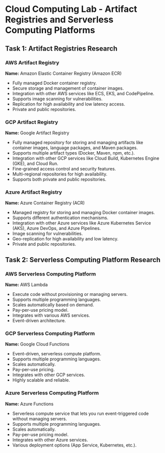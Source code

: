 # Cloud Computing Lab - Artifact Registries and Serverless Computing Platforms

## Task 1: Artifact Registries Research

### AWS Artifact Registry

**Name:** Amazon Elastic Container Registry (Amazon ECR)

* Fully managed Docker container registry.
* Secure storage and management of container images.
* Integration with other AWS services like ECS, EKS, and CodePipeline.
* Supports image scanning for vulnerabilities.
* Replication for high availability and low latency access.
* Private and public repositories.

### GCP Artifact Registry

**Name:** Google Artifact Registry

* Fully managed repository for storing and managing artifacts like container images, language packages, and Maven packages.
* Supports multiple artifact types (Docker, Maven, npm, etc.).
* Integration with other GCP services like Cloud Build, Kubernetes Engine (GKE), and Cloud Run.
* Fine-grained access control and security features.
* Multi-regional repositories for high availability.
* Supports both private and public repositories.

### Azure Artifact Registry

**Name:** Azure Container Registry (ACR)

* Managed registry for storing and managing Docker container images.
* Supports different authentication mechanisms.
* Integration with other Azure services like Azure Kubernetes Service (AKS), Azure DevOps, and Azure Pipelines.
* Image scanning for vulnerabilities.
* Geo-replication for high availability and low latency.
* Private and public repositories.

## Task 2: Serverless Computing Platform Research

### AWS Serverless Computing Platform

**Name:** AWS Lambda

* Execute code without provisioning or managing servers.
* Supports multiple programming languages.
* Scales automatically based on demand.
* Pay-per-use pricing model.
* Integrates with various AWS services.
* Event-driven architecture.

### GCP Serverless Computing Platform

**Name:** Google Cloud Functions

* Event-driven, serverless compute platform.
* Supports multiple programming languages.
* Scales automatically.
* Pay-per-use pricing.
* Integrates with other GCP services.
* Highly scalable and reliable.

### Azure Serverless Computing Platform

**Name:** Azure Functions

* Serverless compute service that lets you run event-triggered code without managing servers.
* Supports multiple programming languages.
* Scales automatically.
* Pay-per-use pricing model.
* Integrates with other Azure services.
* Various deployment options (App Service, Kubernetes, etc.).
